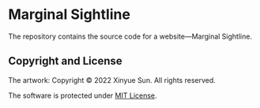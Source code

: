 # Marginal Sightline

The repository contains the source code for a website—Marginal Sightline.

## Copyright and License

The artwork: Copyright © 2022 Xinyue Sun. All rights reserved.

The software is protected under [MIT License](https://choosealicense.com/licenses/mit/).